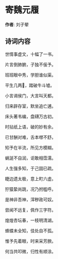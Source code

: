 # 寄魏元履

**作者**: 刘子翚

## 诗词内容

世情事虚文，十幅了一书。

片言倒肺腑，子独不佞予。

班班眼中秀，学胆谁似渠。

平生几两𪨗，踏破牛斗墟。

小言谒侯门，大言叫天都。

归来辟存室，默坐追亡逋。

床头著韦编，盘礴万古初。

时拈纸上语，破的妙有余。

已甘酬对难，舌本噤不舒。

矧予在半流，所见方模糊。

蜗涎不自润，讵敢相霑濡。

人生强多知，于己固已疏。

睫边遗太极，意上町六虚。

狞猿絷尚跳，况乃拊槛呼。

是神非吾神，滓秽政可奴。

尝闻不远复，佩作三字符。

煌煌杏坛春，一枝明清湖。

蜂蝶未全知，佳处自不孤。

惟予先着眼，时来采芳腴。

何当共叩微，归性有顺涂。

